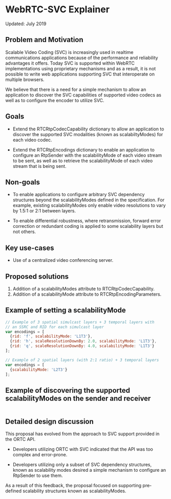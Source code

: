 # WebRTC-SVC Explainer

Updated: July 2019

## Problem and Motivation

Scalable Video Coding (SVC) is increasingly used in realtime communications
applications because of the performance and reliability advantages it offers. 
Today SVC is supported within WebRTC implementations using proprietary
mechanisms and as a result, it is not possible to write web applications
supporting SVC that interoperate on multiple browsers.

We believe that there is a need for a simple mechanism to allow an application
to discover the SVC capabilities of supported video codecs as well as to configure
the encoder to utilize SVC. 

## Goals

- Extend the RTCRtpCodecCapability dictionary to allow an application to discover
the supported SVC modalities (known as scalabiltyModes) for each video codec.

- Extend the RTCRtpEncodings dictionary to enable an application to configure an
RtpSender with the scalabilityMode of each video stream to be sent, as well 
as to retrieve the scalabilityMode of each video stream that is being sent.

## Non-goals

- To enable applications to configure arbitrary SVC dependency structures
beyond the scalabilityModes defined in the specification.  For example,
existing scalabilityModes only enable video resolutions to vary by 1.5:1
or 2:1 between layers.

- To enable differential robustness, where retransmission, forward error
correction or redundant coding is applied to some scalability layers
but not others.

## Key use-cases

- Use of a centralized video conferencing server.

## Proposed solutions

1. Addition of a scalabilityModes attribute to RTCRtpCodecCapability.
2. Addition of a scalabilityMode attribute to RTCRtpEncodingParameters.

## Example of setting a scalabilityMode

```javascript
// Example of 3 spatial simulcast layers + 3 temporal layers with
// an SSRC and RID for each simulcast layer
var encodings = [
  {rid: 'f', scalabilityMode: 'L1T3'},
  {rid: 'h', scaleResolutionDownBy: 2.0, scalabilityMode: 'L1T3'},
  {rid: 'q', scaleResolutionDownBy: 4.0, scalabilityMode: 'L1T3'}
];

// Example of 2 spatial layers (with 2:1 ratio) + 3 temporal layers
var encodings = [
  {scalabilityMode: 'L2T3'}
];

```

## Example of discovering the supported scalabilityModes on the sender and receiver

```javascript

```

## Detailed design discussion

This proposal has evolved from the approach to SVC support provided in the ORTC API. 

- Developers utilizing ORTC with SVC indicated that the API was too complex and error-prone.

- Developers utilizing only a subset of SVC dependency structures, known as scalability
modes desired a simple mechanism to configure an RtpSender to use them.

As a result of this feedback, the proposal focused on supporting pre-defined
scalability structures known as scalabilityModes.

